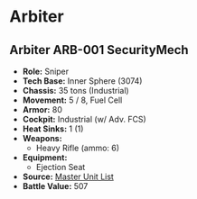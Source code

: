 # Arbiter
## Arbiter ARB-001 SecurityMech
- **Role:** Sniper
- **Tech Base:** Inner Sphere (3074)
- **Chassis:** 35 tons (Industrial)
- **Movement:** 5 / 8, Fuel Cell
- **Armor:** 80
- **Cockpit:** Industrial (w/ Adv. FCS)
- **Heat Sinks:** 1 (1)
- **Weapons:**
  - Heavy Rifle (ammo: 6)
- **Equipment:**
  - Ejection Seat
- **Source:** [Master Unit List](http://masterunitlist.info/Unit/Details/3714/arbiter-arb-001-securitymech)
- **Battle Value:** 507

